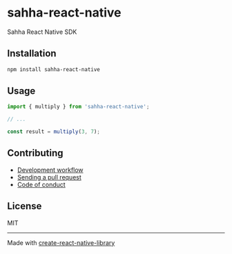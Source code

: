 # sahha-react-native

Sahha React Native SDK

## Installation


```sh
npm install sahha-react-native
```


## Usage


```js
import { multiply } from 'sahha-react-native';

// ...

const result = multiply(3, 7);
```


## Contributing

- [Development workflow](CONTRIBUTING.md#development-workflow)
- [Sending a pull request](CONTRIBUTING.md#sending-a-pull-request)
- [Code of conduct](CODE_OF_CONDUCT.md)

## License

MIT

---

Made with [create-react-native-library](https://github.com/callstack/react-native-builder-bob)
